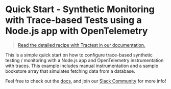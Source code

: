 # Quick Start - Synthetic Monitoring with Trace-based Tests using a Node.js app with OpenTelemetry

> [Read the detailed recipe with Tractest in our documentation.](https://docs.tracetest.io/examples-tutorials/recipes/XXXXXXXXXXXXXXXXXXXXXXXXXXXXX)

This is a simple quick start on how to configure trace-based synthetic testing / monitoring with a Node.js app and OpenTelemetry instrumentation with traces. This example includes manual instrumentation and a sample bookstore array that simulates fetching data from a database.

Feel free to check out the [docs](https://docs.tracetest.io/), and join our [Slack Community](https://dub.sh/tracetest-community) for more info!
